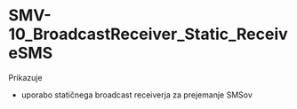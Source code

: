# SMV-10_BroadcastReceiver_Static_ReceiveSMS

Prikazuje 
-  uporabo statičnega broadcast receiverja za prejemanje SMSov



